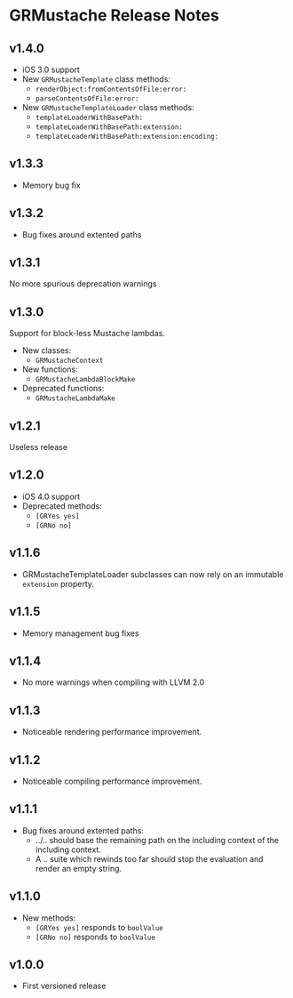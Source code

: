 GRMustache Release Notes
========================

## v1.4.0

- iOS 3.0 support
- New `GRMustacheTemplate` class methods:
	- `renderObject:fromContentsOfFile:error:`
	- `parseContentsOfFile:error:`
- New `GRMustacheTemplateLoader` class methods:
	- `templateLoaderWithBasePath:`
	- `templateLoaderWithBasePath:extension:`
	- `templateLoaderWithBasePath:extension:encoding:`

## v1.3.3

- Memory bug fix

## v1.3.2

- Bug fixes around extented paths

## v1.3.1

No more spurious deprecation warnings

## v1.3.0

Support for block-less Mustache lambdas.

- New classes:
	- `GRMustacheContext`
- New functions:
	- `GRMustacheLambdaBlockMake`
- Deprecated functions:
	- `GRMustacheLambdaMake`

## v1.2.1

Useless release

## v1.2.0

- iOS 4.0 support
- Deprecated methods:
	- `[GRYes yes]`
	- `[GRNo no]`

## v1.1.6

- GRMustacheTemplateLoader subclasses can now rely on an immutable `extension` property.

## v1.1.5

- Memory management bug fixes

## v1.1.4

- No more warnings when compiling with LLVM 2.0

## v1.1.3

- Noticeable rendering performance improvement.

## v1.1.2

- Noticeable compiling performance improvement.

## v1.1.1

- Bug fixes around extented paths:
	- ../.. should base the remaining path on the including context of the including context.
	- A .. suite which rewinds too far should stop the evaluation and render an empty string.

## v1.1.0

- New methods:
	- `[GRYes yes]` responds to `boolValue`
	- `[GRNo no]` responds to `boolValue`

## v1.0.0

- First versioned release
